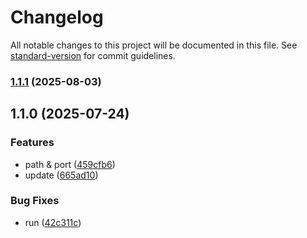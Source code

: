 # Changelog

All notable changes to this project will be documented in this file. See [standard-version](https://github.com/conventional-changelog/standard-version) for commit guidelines.

### [1.1.1](https://github.com/wxn0brP/server/compare/v1.1.0...v1.1.1) (2025-08-03)

## 1.1.0 (2025-07-24)


### Features

* path & port ([459cfb6](https://github.com/wxn0brP/server/commit/459cfb6c1f6c3d86e3e6d09b2747db5baa9067e5))
* update ([665ad10](https://github.com/wxn0brP/server/commit/665ad103ea7d7fb763b69ddde830abed29db9e35))


### Bug Fixes

* run ([42c311c](https://github.com/wxn0brP/server/commit/42c311caeaad3c7254fd0a2324a0ac1c0a2ff3e2))
